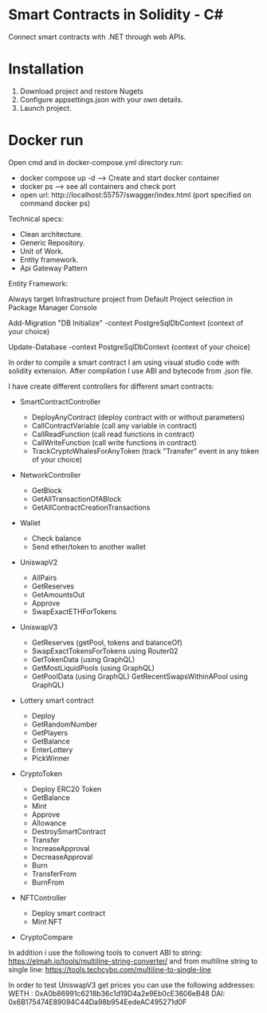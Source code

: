 # Smart Contracts in Solidity - C#
Connect smart contracts with .NET through web APIs.

Installation
======
1. Download project and restore Nugets
2. Configure appsettings.json with your own details.
3. Launch project.

Docker run
======
Open cmd and in docker-compose.yml directory run:

- docker compose up -d --> Create and start docker container
- docker ps --> see all containers and check port
- open url: http://localhost:55757/swagger/index.html (port specified on command docker ps)

Technical specs:
- Clean architecture.
- Generic Repository.
- Unit of Work.
- Entity framework.
- Api Gateway Pattern


Entity Framework:

Always target Infrastructure project from Default Project selection in Package Manager Console

Add-Migration "DB Initialize" -context PostgreSqlDbContext (context of your choice)

Update-Database -context PostgreSqlDbContext (context of your choice)

In order to compile a smart contract I am using visual studio code with solidity extension. 
After compilation I use ABI and bytecode from .json file. 

I have create different controllers for different smart contracts:

- SmartContractController
  - DeployAnyContract (deploy contract with or without parameters)
  - CallContractVariable (call any variable in contract)
  - CallReadFunction (call read functions in contract)
  - CallWriteFunction (call write functions in contract)
  - TrackCryptoWhalesForAnyToken (track "Transfer" event in any token of your choice)

- NetworkController
  - GetBlock
  - GetAllTransactionOfABlock
  - GetAllContractCreationTransactions

- Wallet 
  - Check balance
  - Send ether/token to another wallet

- UniswapV2
  - AllPairs
  - GetReserves
  - GetAmountsOut
  - Approve
  - SwapExactETHForTokens

- UniswapV3
  - GetReserves (getPool, tokens and balanceOf)
  - SwapExactTokensForTokens using Router02
  - GetTokenData (using GraphQL)
  - GetMostLiquidPools (using GraphQL)
  - GetPoolData (using GraphQL)
  GetRecentSwapsWithinAPool using GraphQL)  

- Lottery smart contract
  - Deploy
  - GetRandomNumber
  - GetPlayers
  - GetBalance
  - EnterLottery
  - PickWinner

- CryptoToken
  - Deploy ERC20 Token 
  - GetBalance
  - Mint
  - Approve
  - Allowance
  - DestroySmartContract
  - Transfer
  - IncreaseApproval
  - DecreaseApproval
  - Burn
  - TransferFrom
  - BurnFrom

- NFTController
  - Deploy smart contract 
  - Mint NFT

- CryptoCompare

In addition i use the following tools to convert ABI to string:
https://elmah.io/tools/multiline-string-converter/
and from multiline string to single line:
https://tools.techcybo.com/multiline-to-single-line

In order to test UniswapV3 get prices you can use the following addresses:
WETH : 0xA0b86991c6218b36c1d19D4a2e9Eb0cE3606eB48
DAI: 0x6B175474E89094C44Da98b954EedeAC495271d0F

